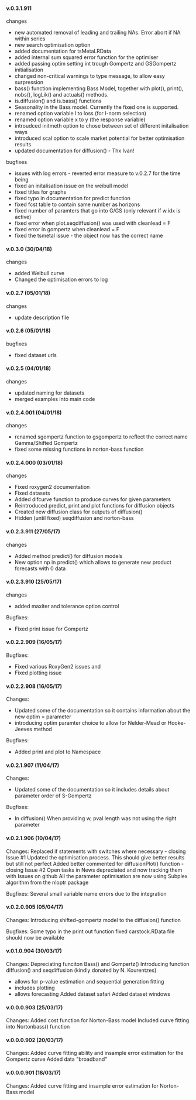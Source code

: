 #### v.0.3.1.911 ####

changes
- new automated removal of leading and trailing NAs. Error abort if NA within series
- new search optimisation option
- added documentation for tsMetal.RData
- added internal sum squared error function for the optimiser
- added passing optim setting int trough Gompertz and GSGompertz initialisation
- changed non-critical warnings to type message, to allow easy surpression
- bass() function implementing Bass Model, together with plot(), print(), nobs(), logLik() and actuals() methods.
- is.diffusion() and is.bass() functions
- Seasonality in the Bass model. Currently the fixed one is supported.
- renamed option variable l to loss (for l-norm selection)
- renamed option variable x to y (the response variable)
- introudced initmeth option to chose between set of different initalisation ways
- introduced scal option to scale market potential for better optimisation results
- updated documentation for diffusion() - Thx Ivan!

bugfixes
- issues with log errors - reverted error measure to v.0.2.7 for the time being
- fixed an initalisation issue on the weibull model
- fixed titles for graphs
- fixed typo in documentation for predict function
- fixed fcst table to contain same number as horizons
- fixed number of paramters that go into G/GS (only relevant if w.idx is active)
- fixed error when plot.seqdiffusion() was used with cleanlead = F
- fixed error in gompertz when cleanlead = F
- fixed the tsmetal issue - the object now has the correct name

#### v.0.3.0 (30/04/18) ####

changes
- added Weibull curve
- Changed the optimisation errors to log

#### v.0.2.7 (05/01/18) ####

changes
- update description file

#### v.0.2.6 (05/01/18) ####

bugfixes
- fixed dataset urls

#### v.0.2.5 (04/01/18) ####

changes
- updated naming for datasets
- merged examples into main code

#### v.0.2.4.001 (04/01/18) ####

changes
- renamed sgompertz function to gsgompertz to reflect the correct name Gamma/Shifted Gompertz
- fixed some missing functions in norton-bass function

#### v.0.2.4.000 (03/01/18) ####

changes
- Fixed roxygen2 documentation
- Fixed datasets
- Added difcurve function to produce curves for given parameters
- Reintroduced predict, print and plot functions for diffusion objects
- Created new diffusion class for outputs of diffusion()
- Hidden (until fixed) seqdiffusion and norton-bass

#### v.0.2.3.911 (27/05/17) ####

changes
- Added method predict() for diffusion models
- New option np in predict() which allows to generate new product forecasts with 0 data

#### v.0.2.3.910 (25/05/17) ####

changes
- added maxiter and tolerance option control

Bugfixes:
- Fixed print issue for Gompertz


#### v.0.2.2.909 (16/05/17) ####

Bugfixes:
- Fixed various RoxyGen2 issues and
- Fixed plotting issue


#### v.0.2.2.908 (16/05/17) ####

Changes:
- Updated some of the documentation so it contains information about the new optim = parameter
- introducing optim paramter choice to allow for Nelder-Mead or Hooke-Jeeves method

Bugfixes:
- Added print and plot to Namespace

#### v.0.2.1.907 (11/04/17) ####

Changes:
- Updated some of the documentation so it includes details about parameter order of S-Gompertz

Bugfixes:
- In diffusion() When providing w, pval length was not using the right parameter

#### v.0.2.1.906 (10/04/17) ####

Changes:
Replaced if statements with switches where necessary - closing Issue #1
Updated the optimisation process. This should give better results but still not perfect
Added better commented for diffusionPlot() function - closing Issue #2
Open tasks in News depreciated and now tracking them with Issues on github
All the parameter optimisation are now using Subplex algorithm from the nloptr package

Bugfixes:
Several small variable name errors due to the integration

#### v.0.2.0.905 (05/04/17) ####
Changes:
Introducing shifted-gompertz model to the diffusion() function

Bugfixes:
Some typo in the print out function fixed
carstock.RData file should now be available

#### v.0.1.0.904 (30/03/17) ####
Changes:
Depreciating funciton Bass() and Gompertz()
Introducing function diffusion() and seqdiffusion (kindly donated by N. Kourentzes)
  - allows for p-value estimation and sequential generation fitting
  - includes plotting
  - allows forecasting
Added dataset safari
Added dataset windows

#### v.0.0.0.903 (25/03/17) ####
Changes:
Added cost function for Norton-Bass model
Included curve fitting into Nortonbass() function

#### v.0.0.0.902 (20/03/17) ####
Changes:
Added curve fitting ability and insample error estimation for the Gompertz curve
Added data "broadband"

#### v.0.0.0.901 (18/03/17) ####
Changes:
Added curve fitting and insample error estimation for Norton-Bass model